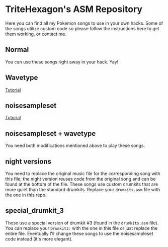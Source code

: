 # TriteHexagon's ASM Repository

Here you can find all my Pokémon songs to use in your own hacks. Some of the songs utilize custom code so please follow the instructions here to get them working, or contact me.

## Normal

You can use these songs right away in your hack. Yay!

## Wavetype


[Tutorial](https://github.com/TriteHexagon/Trite_ASM_Repository/wiki/Add-more-wavetables)

## noisesampleset

[Tutorial](https://github.com/TriteHexagon/Trite_ASM_Repository/wiki/Add-a-new-music-command-to-change-drumkits)

## noisesampleset + wavetype

You need both modifications mentioned above to play these songs.

## night versions

You need to replace the original music file for the corresponding song with this file; the night version reuses code from the original song and can be found at the bottom of the file. These songs use custom drumkits that are more quiet than the standard drumkits. Replace your ```drumkits.asm``` file with the one in this repo.

## special_drumkit_3

These use a special version of drumkit #3 (found in the ```drumkits.asm``` file). You can replace your ```Drumkit3:``` with the one in this file or just replace the entire file. Eventually I'll change these songs to use the noisesampleset code instead (it's more elegant).
 
